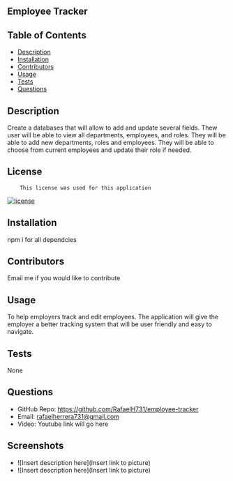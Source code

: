 ## Employee Tracker

  
  
 
  ## Table of Contents
  - [Description](#description)
  - [Installation](#nstallation)
  - [Contributors](#contributors)
  - [Usage](#usage)
  - [Tests](#tests)
  - [Questions](#questions)

  ## Description
  Create a databases that will allow to add and update several fields. Thew user will be able to view all departments, employees, and roles. They will be able to add new departments, roles and employees. They will be able to choose from current employees and update their role if needed.

  ## License
        This license was used for this application
  
  [![license](https://img.shields.io/badge/license--blue.svg)](https://shields.io/)

  ## Installation
  npm i for all dependcies 
  ## Contributors
  Email me if you would like to contribute
  ## Usage
  To help employers track and edit employees. The application will give the employer a better tracking system that will be user friendly and easy to navigate.
  ## Tests
  None 
  ## Questions
  - GitHub Repo: https://github.com/RafaelH731/employee-tracker
  - Email: rafaelherrera731@gmail.com
  - Video: Youtube link will go here


  ## Screenshots
  - ![Insert description here](Insert link to picture)
  - ![Insert description here](Insert link to picture)

